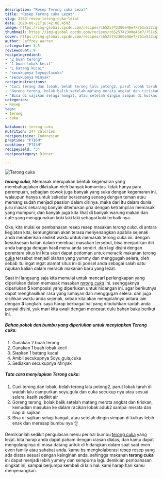 ```yaml
---
description: "Resep Terong cuka Lezat"
title: "Resep Terong cuka Lezat"
slug: 2383-resep-terong-cuka-lezat
date: 2020-08-21T18:42:08.450Z
image: https://img-global.cpcdn.com/recipes/c6525742300e46e7/751x532cq70/terong-cuka-foto-resep-utama.jpg
thumbnail: https://img-global.cpcdn.com/recipes/c6525742300e46e7/751x532cq70/terong-cuka-foto-resep-utama.jpg
cover: https://img-global.cpcdn.com/recipes/c6525742300e46e7/751x532cq70/terong-cuka-foto-resep-utama.jpg
author: Jeffrey Warren
ratingvalue: 3.5
reviewcount: 9
recipeingredient:
- "2 buah terong"
- "1 buah lobak kecil"
- "1 batang kucai"
- "secukupnya Soyugulacuka"
- "secukupnya Minyak"
recipeinstructions:
- "Cuci terong dan lobak, belah terong lalu potong2, parut lobak taruh di wadah lalu campurkan soyu,gula dan cuka secukup nya atau sesuai selera, kasih sedikit air"
- "Goreng terong, bolak balik setelah matang merata angkat dan tiriskan, kemudian masukan ke dalam racikan lobak aduk2 sampai merata dan siap di sajikan"
- "Bisa di sajikan selagi hangat, atau setelah dingin simpan di kulkas lebih enak dan meresap bumbu nya 👌"
categories:
- Resep
tags:
- terong
- cuka

katakunci: terong cuka 
nutrition: 247 calories
recipecuisine: Indonesian
preptime: "PT16M"
cooktime: "PT43M"
recipeyield: "3"
recipecategory: Dinner

---
```



![Terong cuka](https://img-global.cpcdn.com/recipes/c6525742300e46e7/751x532cq70/terong-cuka-foto-resep-utama.jpg)

<b><i>terong cuka</i></b>, Memasak merupakan bentuk kegemaran yang membahagiakan dilakukan oleh banyak komunitas. tidak hanya para perempuan, sebagian cowok juga banyak yang suka dengan kegemaran ini. walaupun hanya untuk sekedar bersenang senang dengan teman atau memang sudah menjadi passion dalam dirinya. maka dari itu dalam dunia juru masak sekarang banyak ditemukan pria dengan ketrampilan memasak yang mumpuni, dan banyak juga kita lihat di banyak warung makan dan cafe yang menggunakan koki laki laki sebagai koki terbaik nya.

Oke, kita mulai ke pembahasan resep resep masakan <i>terong cuka</i>. di antara kegiatan kita, kemungkinan akan terasa menyenangkan apabila sejenak anda memberikan sedikit waktu untuk memasak terong cuka ini. dengan kesuksesan kalian dalam membuat masakan tersebut, bisa menjadikan diri anda bangga dengan hasil menu anda sendiri. dan lagi disini dengan perantara situs ini kita akan dapat pedoman untuk meracik makanan <u>terong cuka</u> tersebut menjadi olahan yang yummy dan menggugah selera, oleh sebab itu ingat ingat alamat situs ini di ponsel anda sebagai salah satu rujukan kalian dalam meracik makanan baru yang lezat.




Saat ini langsung saja kita memulai untuk mencari perlengkapan yang diperlukan dalam memasak masakan <u><i>terong cuka</i></u> ini. seenggaknya diperlukan <b>5</b> komposisi yang diperlukan untuk hidangan ini. agar berikutnya dapat menghasilkan rasa yang lumayan dan menggugah selera. dan juga sisihkan waktu anda sejenak, sebab kita akan mengolahnya antara lain dengan <b>3</b> langkah. saya harap berbagai hal yang dibutuhkan sudah anda punyai disini, yuk mari kita awali dengan mencatat dulu bahan baku berikut ini.

<!--inarticleads1-->

##### Bahan pokok dan bumbu yang diperlukan untuk menyiapkan Terong cuka:

1. Gunakan 2 buah terong
1. Gunakan 1 buah lobak kecil
1. Siapkan 1 batang kucai
1. Ambil secukupnya Soyu,gula,cuka
1. Sediakan secukupnya Minyak




<!--inarticleads2-->

##### Tata cara menyiapkan Terong cuka:

1. Cuci terong dan lobak, belah terong lalu potong2, parut lobak taruh di wadah lalu campurkan soyu,gula dan cuka secukup nya atau sesuai selera, kasih sedikit air
1. Goreng terong, bolak balik setelah matang merata angkat dan tiriskan, kemudian masukan ke dalam racikan lobak aduk2 sampai merata dan siap di sajikan
1. Bisa di sajikan selagi hangat, atau setelah dingin simpan di kulkas lebih enak dan meresap bumbu nya 👌




Demikianlah sedikit pengulasan menu perihal bumbu <u>terong cuka</u> yang lezat. kita harap anda dapat paham dengan ulasan diatas, dan kamu dapat mengulanginya di masa datang untuk di hidangkan dalam saat saat even even family atau sahabat anda. kamu bs mengkolaborasi resep resep yang ada diatas sesuai dengan keinginan anda, sehingga makanan <b>terong cuka</b> ini dapat menjadi lebih yummy dan sempurna lagi. demikian pembahasan singkat ini, sampai berjumpa kembali di lain hal. kami harap hari kamu menyenangkan.
